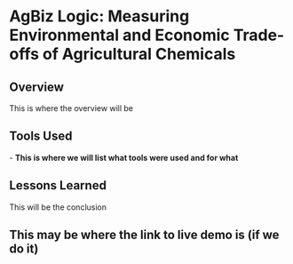 <h1>AgBiz Logic: Measuring Environmental and Economic Trade-offs of Agricultural Chemicals<br/></h1>

<h2>Overview</h2>

<p>This is where the overview will be</p>

<h2>Tools Used</h2>
- <b>This is where we will list what tools were used and for what</b>

<h2>Lessons Learned</h2>

<p>This will be the conclusion</p>

<h2>This may be where the link to live demo is (if we do it)</h2>

